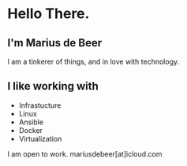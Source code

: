 # Hello There.
## I'm Marius de Beer
I am a tinkerer of things, and in love with technology.

## I like working with
- Infrastucture
- Linux
- Ansible
- Docker
- Virtualization

I am open to work.  mariusdebeer[at]icloud.com
